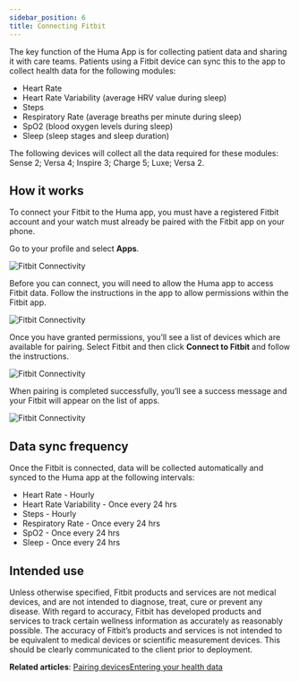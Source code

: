 ```yaml
---
sidebar_position: 6
title: Connecting Fitbit
---
```


The key function of the Huma App is for collecting patient data and sharing it with care teams. Patients using a Fitbit device can sync this to the app to collect health data for the following modules:
- Heart Rate
- Heart Rate Variability (average HRV value during sleep)
- Steps
- Respiratory Rate (average breaths per minute during sleep)
- SpO2 (blood oxygen levels during sleep)
- Sleep (sleep stages and sleep duration)

The following devices will collect all the data required for these modules: Sense 2; Versa 4; Inspire 3; Charge 5; Luxe; Versa 2.  

## How it works​

To connect your Fitbit to the Huma app, you must have a registered Fitbit account and your watch must already be paired with the Fitbit app on your phone.

Go to your profile and select **Apps**. 

![Fitbit Connectivity](../assets/Fitbit01.png)

Before you can connect, you will need to allow the Huma app to access Fitbit data. Follow the instructions in the app to allow permissions within the Fitbit app.

![Fitbit Connectivity](../assets/Fitbit02.png)

Once you have granted permissions, you’ll see a list of devices which are available for pairing. Select Fitbit and then click **Connect to Fitbit** and follow the instructions.

![Fitbit Connectivity](../assets/Fitbit03.png)

When pairing is completed successfully, you’ll see a success message and your Fitbit will appear on the list of apps.

![Fitbit Connectivity](../assets/Fitbit04.png)

## Data sync frequency

Once the Fitbit is connected, data will be collected automatically and synced to the Huma app at the following intervals:

- Heart Rate - Hourly
- Heart Rate Variability - Once every 24 hrs
- Steps - Hourly
- Respiratory Rate - Once every 24 hrs
- SpO2 - Once every 24 hrs
- Sleep - Once every 24 hrs

## Intended use

Unless otherwise specified, Fitbit products and services are not medical devices, and are not intended to diagnose, treat, cure or prevent any disease. With regard to accuracy, Fitbit has developed products and services to track certain wellness information as accurately as reasonably possible. The accuracy of Fitbit’s products and services is not intended to be equivalent to medical devices or scientific measurement devices.  This should be clearly communicated to the client prior to deployment.

**Related articles**: [Pairing devices](../getting-started/pairing-devices.md)[Entering your health data]((../getting-started/entering-your-health-data.md))
